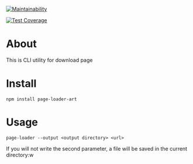 [![Maintainability](https://api.codeclimate.com/v1/badges/a99a88d28ad37a79dbf6/maintainability)](https://codeclimate.com/github/codeclimate/codeclimate/maintainability)

[![Test Coverage](https://api.codeclimate.com/v1/badges/a99a88d28ad37a79dbf6/test_coverage)](https://codeclimate.com/github/codeclimate/codeclimate/test_coverage)

# About
This is CLI utility for download page
# Install
```
npm install page-loader-art
```
# Usage

```
page-loader --output <output directory> <url>
```
If you will not write the second parameter, a file will be saved in the current directory:w

